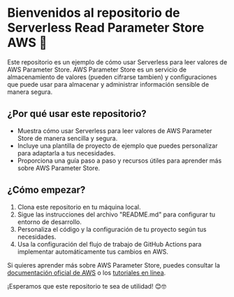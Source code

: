 # Bienvenidos al repositorio de Serverless Read Parameter Store AWS 🚀

Este repositorio es un ejemplo de cómo usar Serverless para leer valores de AWS Parameter Store. AWS Parameter Store es un servicio de almacenamiento de valores (pueden cifrarse tambien) y configuraciones que puede usar para almacenar y administrar información sensible de manera segura.

## ¿Por qué usar este repositorio?

- Muestra cómo usar Serverless para leer valores de AWS Parameter Store de manera sencilla y segura.
- Incluye una plantilla de proyecto de ejemplo que puedes personalizar para adaptarla a tus necesidades.
- Proporciona una guía paso a paso y recursos útiles para aprender más sobre AWS Parameter Store.

## ¿Cómo empezar?

1. Clona este repositorio en tu máquina local.
2. Sigue las instrucciones del archivo "README.md" para configurar tu entorno de desarrollo.
3. Personaliza el código y la configuración de tu proyecto según tus necesidades.
4. Usa la configuración del flujo de trabajo de GitHub Actions para implementar automáticamente tus cambios en AWS.

Si quieres aprender más sobre AWS Parameter Store, puedes consultar la [documentación oficial de AWS](https://aws.amazon.com/documentation/systems-manager/parameter-store/) o los [tutoriales en línea](https://aws.amazon.com/getting-started/hands-on/store-and-retrieve-parameters-with-systems-manager-parameter-store/).

¡Esperamos que este repositorio te sea de utilidad! 😊🤓

